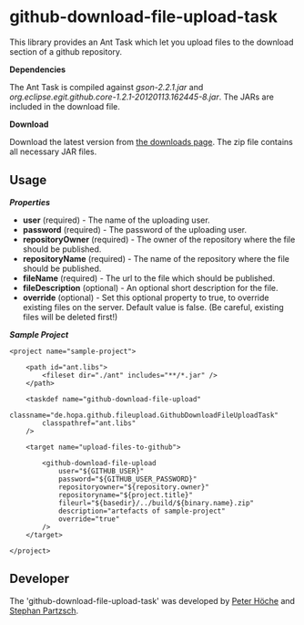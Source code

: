github-download-file-upload-task
================================
This library provides an Ant Task which let you upload files to the download section of a github repository.

**Dependencies**

The Ant Task is compiled against *gson-2.2.1.jar* and *org.eclipse.egit.github.core-1.2.1-20120113.162445-8.jar*. The JARs are included in the download file.

**Download**

Download the latest version from [the downloads page](https://github.com/PeterHoeche/github-download-file-upload-task/downloads). The zip file contains all necessary JAR files.

Usage
-----

***Properties***

* **user** (required) - The name of the uploading user.
* **password** (required) - The password of the uploading user.
* **repositoryOwner** (required) - The owner of the repository where the file should be published.
* **repositoryName** (required) - The name of the repository where the file should be published.
* **fileName** (required) - The url to the file which should be published.
* **fileDescription** (optional) - An optional short description for the file.
* **override** (optional) - Set this optional property to true, to override existing files on the server. Default value is false. (Be careful, existing files will be deleted first!)

***Sample Project***

	<project name="sample-project">

		<path id="ant.libs">
			<fileset dir="./ant" includes="**/*.jar" />
		</path>

		<taskdef name="github-download-file-upload" 
			classname="de.hopa.github.fileupload.GithubDownloadFileUploadTask" 
			classpathref="ant.libs"
		/>

		<target name="upload-files-to-github">

			<github-download-file-upload 
				user="${GITHUB_USER}"
				password="${GITHUB_USER_PASSWORD}"
				repositoryowner="${repository.owner}"
				repositoryname="${project.title}"
				fileurl="${basedir}/../build/${binary.name}.zip"
				description="artefacts of sample-project"
				override="true"
			/>
		</target>

	</project>


Developer
----------
The 'github-download-file-upload-task' was developed by [Peter Höche](https://github.com/PeterHoeche/) and [Stephan Partzsch](https://github.com/StephanPartzsch/).